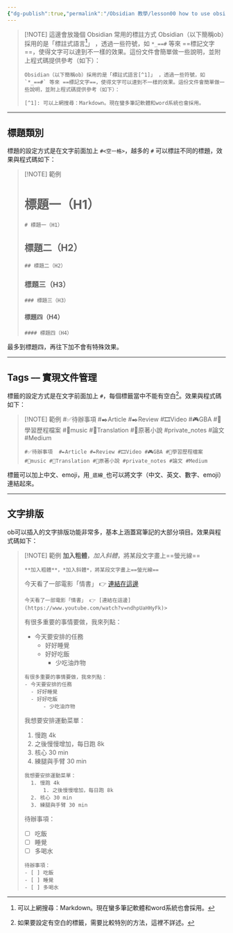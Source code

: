 ```yaml
---
{"dg-publish":true,"permalink":"/Obsidian 教學/lesson00 how to use obsidian/","title":"L0 Obisdian 用法","tags":["🪨自籌Obsidian工作坊","🎯學習歷程檔案"],"created":"2025-05-10T22:09:53.238+08:00","updated":"2025-06-25T02:02:07.588+08:00"}
---
```




> [!NOTE] 這邊會放幾個 Obsidian 常用的標註方式
>  Obsidian（以下簡稱ob）採用的是「標註式語言[^1]」 ，透過一些符號，如 `*_==#` 等來 ==標記文字==，使得文字可以達到不一樣的效果。這份文件會簡單做一些說明，並附上程式碼提供參考（如下）：
>  
>  ```
>  Obsidian（以下簡稱ob）採用的是「標註式語言[^1]」 ，透過一些符號，如 `*_==#` 等來 ==標記文字==，使得文字可以達到不一樣的效果。這份文件會簡單做一些說明，並附上程式碼提供參考（如下）：
>  
>  [^1]: 可以上網搜尋：Markdown。現在蠻多筆記軟體和word系統也會採用。
>  ```

---

## 標題類別

標題的設定方式是在文字前面加上 `#<空一格>`，越多的 `#` 可以標註不同的標題，效果與程式碼如下：


> [!NOTE] 範例
> # 標題一（H1）
> ```
> # 標題一（H1）
> ```
> ## 標題二（H2）
> ```
> ## 標題二（H2）
> ```
> ### 標題三（H3）
> ```
> ### 標題三（H3）
> ```
> #### 標題四（H4）
> ```
> #### 標題四（H4）

最多到標題四，再往下加不會有特殊效果。

---

## Tags –– 實現文件管理

標籤的設定方式是在文字前面加上 `#`，每個標籤當中不能有空白[^2]。效果與程式碼如下：


> [!NOTE] 範例
> #✅待辦事項  #✒️Article #✒️Review #🎞️Video #🎮GBA #🎯學習歷程檔案 #🎵music #📑Translation #📕原著小說 #private_notes #論文 #Medium 
> ```
> #✅待辦事項  #✒️Article #✒️Review #🎞️Video #🎮GBA #🎯學習歷程檔案 #🎵music #📑Translation #📕原著小說 #private_notes #論文 #Medium 
> ```

標籤可以加上中文、emoji，用`_底線_`也可以將文字（中文、英文、數字、emoji）連結起來。

---


## 文字排版
ob可以插入的文字排版功能非常多，基本上涵蓋寫筆記的大部分項目。效果與程式碼如下：


> [!NOTE] 範例
> **加入粗體**，*加入斜體*，將某段文字畫上==螢光線==
> ```
> **加入粗體**，*加入斜體*，將某段文字畫上==螢光線==
> ```
> 今天看了一部電影「情書」 👉 [連結在這邊](https://www.youtube.com/watch?v=ndhpUaHHyFk)
> ```
> 今天看了一部電影「情書」 👉 [連結在這邊](https://www.youtube.com/watch?v=ndhpUaHHyFk)> 
> ```
> 有很多重要的事情要做，我來列點：
> - 今天要安排的任務
> 	- 好好睡覺
> 	- 好好吃飯
> 		- 少吃油炸物
> ```
> 有很多重要的事情要做，我來列點：
> - 今天要安排的任務
> 	- 好好睡覺
> 	- 好好吃飯
> 		- 少吃油炸物 
> ```
> 我想要安排運動菜單：
> 1. 慢跑 4k
> 	1. 之後慢慢增加，每日跑 8k
> 2. 核心 30 min
> 3. 練腿與手臂 30 min
> 
> 
> ```
> 我想要安排運動菜單：
> 	1. 慢跑 4k
> 		1. 之後慢慢增加，每日跑 8k
> 	2. 核心 30 min
> 	3. 練腿與手臂 30 min
> ```
> 
> 待辦事項：
> - [ ] 吃飯
> - [ ] 睡覺
> - [ ] 多喝水
> 
> ```
> 待辦事項：
> - [ ] 吃飯
> - [ ] 睡覺
> - [ ] 多喝水
> ```


[^1]: 可以上網搜尋：Markdown。現在蠻多筆記軟體和word系統也會採用。
[^2]: 如果要設定有空白的標籤，需要比較特別的方法，這裡不詳述。


